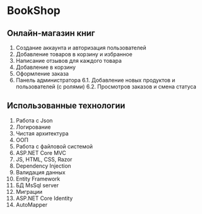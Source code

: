 # BookShop

## Онлайн-магазин книг
1. Создание аккаунта и авторизация пользователей
2. Добавление товаров в корзину и избранное
3. Написание отзывов для каждого товара
4. Добавление в корзину
5. Оформление заказа
6. Панель администратора
6.1. Добавление новых продуктов и пользователей (с ролями)
6.2. Просмотров заказов и смена статуса

## Использованные технологии
1. Работа с Json
2. Логирование
3. Чистая архитектура
4. ООП
5. Работа с файловой системой
6. ASP.NET Core MVC
7. JS, HTML, CSS, Razor
8. Dependency Injection
9. Валидация данных
10. Entity Framework 
11. БД MsSql server
12. Миграции
13. ASP.NET Core Identity
14. AutoMapper
